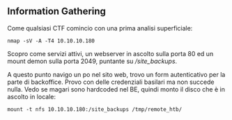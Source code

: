 ## Information Gathering

Come qualsiasi CTF comincio con una prima analisi superficiale:

```
nmap -sV -A -T4 10.10.10.180
```
Scopro come servizi attivi, un webserver in ascolto sulla porta 80 ed un mount demon sulla porta 2049, puntante su */site_backups*.

A questo punto navigo un po nel sito web, trovo un form autenticativo per la parte di backoffice. Provo con delle credenziali basilari ma non succede nulla. Vedo se magari sono hardcoded nel BE, quindi monto il disco che è in ascolto in locale:

```
mount -t nfs 10.10.10.180:/site_backups /tmp/remote_htb/
```
